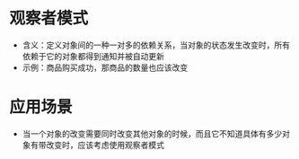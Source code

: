 
# 观察者模式
- 含义：定义对象间的一种一对多的依赖关系，当对象的状态发生改变时，所有依赖于它的对象都得到通知并被自动更新
- 示例：商品购买成功，那商品的数量也应该改变

# 应用场景
- 当一个对象的改变需要同时改变其他对象的时候，而且它不知道具体有多少对象有带改变时，应该考虑使用观察者模式
